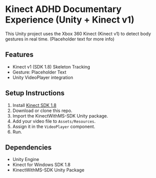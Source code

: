 # Kinect ADHD Documentary Experience (Unity + Kinect v1)

This Unity project uses the Xbox 360 Kinect (Kinect v1) to detect body gestures in real time. (Placeholder text for more info)

## Features

- Kinect v1 (SDK 1.8) Skeleton Tracking
- Gesture: Placeholder Text
- Unity VideoPlayer integration

## Setup Instructions

1. Install [Kinect SDK 1.8](https://www.microsoft.com/en-us/download/details.aspx?id=40278)
2. Download or clone this repo.
3. Import the KinectWithMS-SDK Unity package.
4. Add your video file to `Assets/Resources`.
5. Assign it in the `VideoPlayer` component.
6. Run.

## Dependencies

- Unity Engine
- Kinect for Windows SDK 1.8
- KinectWithMS-SDK Unity Package
